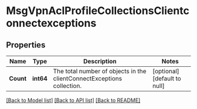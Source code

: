 # MsgVpnAclProfileCollectionsClientconnectexceptions

## Properties
Name | Type | Description | Notes
------------ | ------------- | ------------- | -------------
**Count** | **int64** | The total number of objects in the clientConnectExceptions collection. | [optional] [default to null]

[[Back to Model list]](../README.md#documentation-for-models) [[Back to API list]](../README.md#documentation-for-api-endpoints) [[Back to README]](../README.md)

